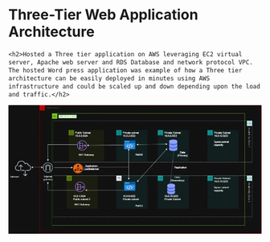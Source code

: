 <h1>Three-Tier Web Application Architecture</h2>

    <h2>Hosted a Three tier application on AWS leveraging EC2 virtual server, Apache web server and RDS Database and network protocol VPC. The hosted Word press application was example of how a Three tier architecture can be easily deployed in minutes using AWS infrastructure and could be scaled up and down depending upon the load and traffic.</h2>

![three_tier_archietect](Three_tier_webapp_Architecture.webp (977×497))
